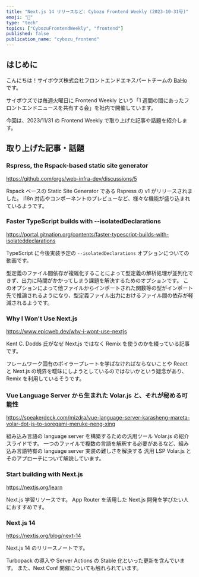 ```yaml
---
title: "Next.js 14 リリースなど: Cybozu Frontend Weekly (2023-10-31号)"
emoji: "👻"
type: "tech"
topics: ["CybozuFrontendWeekly", "frontend"]
published: false
publication_name: "cybozu_frontend"
---
```


## はじめに

こんにちは！サイボウズ株式会社フロントエンドエキスパートチームの [BaHo](https://twitter.com/b4h0_c4t) です。

サイボウズでは毎週火曜日に Frontend Weekly という「1 週間の間にあったフロントエンドニュースを共有する会」を社内で開催しています。

今回は、2023/11/31 の Frontend Weekly で取り上げた記事や話題を紹介します。

## 取り上げた記事・話題

### Rspress, the Rspack-based static site generator

https://github.com/orgs/web-infra-dev/discussions/5

Rspack ベースの Static Site Generator である Rspress の v1 がリリースされました。
i18n 対応やコンポーネントのプレビューなど、様々な機能が盛り込まれているようです。

### Faster TypeScript builds with --isolatedDeclarations

https://portal.gitnation.org/contents/faster-typescript-builds-with-isolateddeclarations

TypeScript に今後実装予定の `--isolatedDeclarations` オプションについての動画です。

型定義のファイル間依存が複雑化することによって型定義の解析処理が並列化できず、出力に時間がかかってしまう課題を解決するためのオプションです。
このオプションによって他ファイルからインポートされた関数等の型がインポート先で推論されるようになり、型定義ファイル出力におけるファイル間の依存が軽減されるようです。

### Why I Won't Use Next.js

https://www.epicweb.dev/why-i-wont-use-nextjs

Kent C. Dodds 氏がなぜ Next.js ではなく Remix を使うのかを綴っている記事です。

フレームワーク固有のボイラープレートを学ばなければならないことや React と Next.js の境界を曖昧にしようとしているのではないかという疑念があり、Remix を利用しているそうです。

### Vue Language Server から生まれた Volar.js と、それが秘める可能性

https://speakerdeck.com/mizdra/vue-language-server-karasheng-mareta-volar-dot-js-to-soregami-meruke-neng-xing

組み込み言語の language server を構築するための汎用ツール Volar.js の紹介スライドです。
一つのファイルで複数の言語を解釈する必要があるなど、組み込み言語特有の language server 実装の難しさを解決する 汎用 LSP Volar.js とそのアプローチについて解説しています。

### Start building with Next.js

https://nextjs.org/learn

Next.js 学習リソースです。
App Router を活用した Next.js 開発を学びたい人におすすめです。

### Next.js 14

https://nextjs.org/blog/next-14

Next.js 14 のリリースノートです。

Turbopack の導入や Server Actions の Stable 化といった更新を含んでいます。
また、Next Conf 開催についても触れられています。

